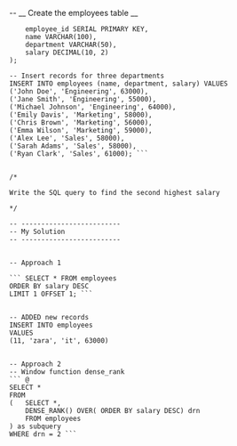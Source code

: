 -- __ Create the employees table __
``` CREATE TABLE employees (
    employee_id SERIAL PRIMARY KEY,
    name VARCHAR(100),
    department VARCHAR(50),
    salary DECIMAL(10, 2)
);

-- Insert records for three departments
INSERT INTO employees (name, department, salary) VALUES 
('John Doe', 'Engineering', 63000),
('Jane Smith', 'Engineering', 55000),
('Michael Johnson', 'Engineering', 64000),
('Emily Davis', 'Marketing', 58000),
('Chris Brown', 'Marketing', 56000),
('Emma Wilson', 'Marketing', 59000),
('Alex Lee', 'Sales', 58000),
('Sarah Adams', 'Sales', 58000),
('Ryan Clark', 'Sales', 61000); ```


/*

Write the SQL query to find the second highest salary

*/

-- -------------------------
-- My Solution
-- -------------------------


-- Approach 1

``` SELECT * FROM employees 
ORDER BY salary DESC
LIMIT 1 OFFSET 1; ```


-- ADDED new records
INSERT INTO employees
VALUES
(11, 'zara', 'it', 63000)


-- Approach 2
-- Window function dense_rank
``` @
SELECT *
FROM
(	SELECT *,
	DENSE_RANK() OVER( ORDER BY salary DESC) drn	
	FROM employees
) as subquery
WHERE drn = 2 ```



